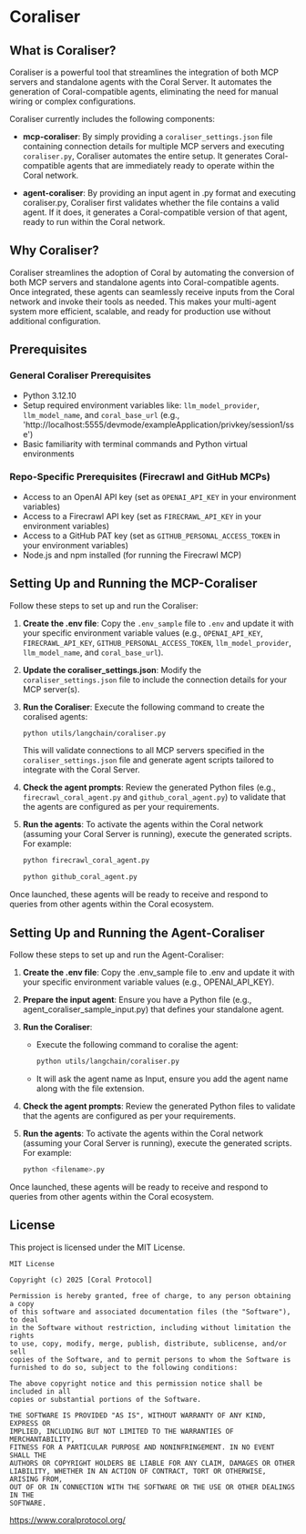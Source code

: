 # Coraliser

## What is Coraliser?

Coraliser is a powerful tool that streamlines the integration of both MCP servers and standalone agents with the Coral Server. It automates the generation of Coral-compatible agents, eliminating the need for manual wiring or complex configurations.

Coraliser currently includes the following components:

- **mcp-coraliser**: By simply providing a `coraliser_settings.json` file containing connection details for multiple MCP servers and executing `coraliser.py`, Coraliser automates the entire setup. It generates Coral-compatible agents that are immediately ready to operate within the Coral network.

- **agent-coraliser**: By providing an input agent in .py format and executing coraliser.py, Coraliser first validates whether the file contains a valid agent. If it does, it generates a Coral-compatible version of that agent, ready to run within the Coral network.

## Why Coraliser?

Coraliser streamlines the adoption of Coral by automating the conversion of both MCP servers and standalone agents into Coral-compatible agents. Once integrated, these agents can seamlessly receive inputs from the Coral network and invoke their tools as needed. This makes your multi-agent system more efficient, scalable, and ready for production use without additional configuration.

## Prerequisites

### General Coraliser Prerequisites
- Python 3.12.10
- Setup required environment variables like: `llm_model_provider`, `llm_model_name`, and `coral_base_url` (e.g., 'http://localhost:5555/devmode/exampleApplication/privkey/session1/sse')
- Basic familiarity with terminal commands and Python virtual environments

### Repo-Specific Prerequisites (Firecrawl and GitHub MCPs)
- Access to an OpenAI API key (set as `OPENAI_API_KEY` in your environment variables)
- Access to a Firecrawl API key (set as `FIRECRAWL_API_KEY` in your environment variables)
- Access to a GitHub PAT key (set as `GITHUB_PERSONAL_ACCESS_TOKEN` in your environment variables)
- Node.js and npm installed (for running the Firecrawl MCP)

## Setting Up and Running the MCP-Coraliser

Follow these steps to set up and run the Coraliser:

1. **Create the .env file**: Copy the `.env_sample` file to `.env` and update it with your specific environment variable values (e.g., `OPENAI_API_KEY`, `FIRECRAWL_API_KEY`, `GITHUB_PERSONAL_ACCESS_TOKEN`, `llm_model_provider`, `llm_model_name`, and `coral_base_url`).

2. **Update the coraliser_settings.json**: Modify the `coraliser_settings.json` file to include the connection details for your MCP server(s).

3. **Run the Coraliser**: Execute the following command to create the coralised agents:
   ```bash
   python utils/langchain/coraliser.py
   ```
   This will validate connections to all MCP servers specified in the `coraliser_settings.json` file and generate agent scripts tailored to integrate with the Coral Server.

4. **Check the agent prompts**: Review the generated Python files (e.g., `firecrawl_coral_agent.py` and `github_coral_agent.py`) to validate that the agents are configured as per your requirements.

5. **Run the agents**: To activate the agents within the Coral network (assuming your Coral Server is running), execute the generated scripts. For example:
   ```bash
   python firecrawl_coral_agent.py
   ```
   ```bash
   python github_coral_agent.py
   ```

Once launched, these agents will be ready to receive and respond to queries from other agents within the Coral ecosystem.

## Setting Up and Running the Agent-Coraliser
Follow these steps to set up and run the Agent-Coraliser:

1. **Create the .env file**: Copy the .env_sample file to .env and update it with your specific environment variable values (e.g., OPENAI_API_KEY).

2. **Prepare the input agent**: Ensure you have a Python file (e.g., agent_coraliser_sample_input.py) that defines your standalone agent.

3. **Run the Coraliser**: 
   - Execute the following command to coralise the agent: 
      ```bash
      python utils/langchain/coraliser.py
      ```
   - It will ask the agent name as Input, ensure you add the agent name along with the file extension.

4. **Check the agent prompts**: Review the generated Python files to validate that the agents are configured as per your requirements.

5. **Run the agents**: To activate the agents within the Coral network (assuming your Coral Server is running), execute the generated scripts. For example:
   ```bash
   python <filename>.py
   ```

Once launched, these agents will be ready to receive and respond to queries from other agents within the Coral ecosystem.

## License

This project is licensed under the MIT License.

```
MIT License

Copyright (c) 2025 [Coral Protocol]

Permission is hereby granted, free of charge, to any person obtaining a copy
of this software and associated documentation files (the "Software"), to deal
in the Software without restriction, including without limitation the rights
to use, copy, modify, merge, publish, distribute, sublicense, and/or sell
copies of the Software, and to permit persons to whom the Software is
furnished to do so, subject to the following conditions:

The above copyright notice and this permission notice shall be included in all
copies or substantial portions of the Software.

THE SOFTWARE IS PROVIDED "AS IS", WITHOUT WARRANTY OF ANY KIND, EXPRESS OR
IMPLIED, INCLUDING BUT NOT LIMITED TO THE WARRANTIES OF MERCHANTABILITY,
FITNESS FOR A PARTICULAR PURPOSE AND NONINFRINGEMENT. IN NO EVENT SHALL THE
AUTHORS OR COPYRIGHT HOLDERS BE LIABLE FOR ANY CLAIM, DAMAGES OR OTHER
LIABILITY, WHETHER IN AN ACTION OF CONTRACT, TORT OR OTHERWISE, ARISING FROM,
OUT OF OR IN CONNECTION WITH THE SOFTWARE OR THE USE OR OTHER DEALINGS IN THE
SOFTWARE.
```

https://www.coralprotocol.org/
